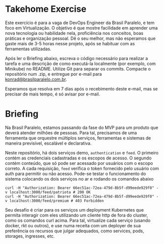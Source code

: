 # Takehome Exercise

Este exercício é para a vaga de DevOps Engineer da Brasil Paralelo, e tem foco
em Virtualização. O objetivo é que mostre facilidade em aprender uma nova
tecnologia ou habilidade nela, proficiência nos conceitos, boas práticas e
organização pessoal. Dê o seu melhor, mas não esperamos que gaste mais de 3-5
horas nesse projeto, após se habituar com as ferramentas utilizadas.

Após ler o Briefing abaixo, escreva o código necessário para realizar a tarefa e
uma descrição de como executá-la localmente (por exemplo, com Minikube) no
README. Utilize Git para separar os commits. Compacte o repositório num .zip, e
entregue por e-mail para konrad@brasilparalelo.com.br.

Esperamos que resolva em 7 dias após o recebimento deste e-mail, mas se precisar
de mais tempo, é só avisar por e-mail.

# Briefing

Na Brasil Paralelo, estamos passando da fase do MVP para um produto que deverá
atender milhões de pessoas. Para tal, precisamos de uma ferramenta que orquestre
múltiplos serviços, ferramentas e sistemas de maneira previsível, escalável e
declarativa.

Neste repositório, há dois serviços demo, `authentication` e `feed`. O primeiro
contém as credenciais cadastradas e os escopos de acesso. O segundo contém
conteúdo, que só pode ser acessado por usuários com o escopo correto. A cada
requisição, `feed` verifica o token fornecido pelo usuário com auth para
permitir ou não acesso. Pode-se testar o funcionamento do sistema colocando os
dois serviços no ar e rodando os comandos abaixo


```
curl -H "Authorization: Bearer 66ec51ac-72ea-479d-8b5f-d99eede929f0" -v localhost:3000/feed/patriota # 200 OK
curl -H "Authorization: Bearer 66ec51ac-72ea-479d-8b5f-d99eede929f0" -v localhost:3000/feed/premium # 403 Forbidden
```

Seu desafio é criar para os serviços um deployment Kubernetes que permita
interagir com eles utilizando um cliente http de fora do cluster, como os
comandos curl acima. Para tal, virtualize cada serviço (usando docker, rkt ou
outros), e use numa receita com um deployer de sua preferência os recursos que
julgar adequados, como services, pods, storages, ingresses, etc.
